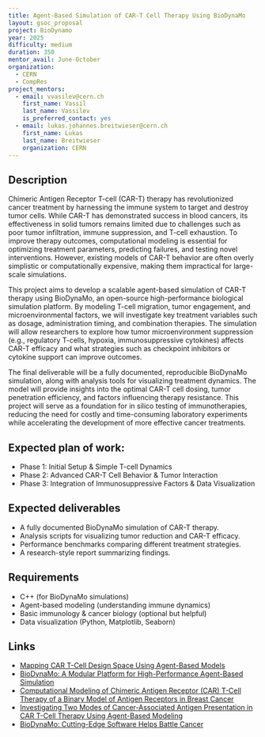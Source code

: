 ```yaml
---
title: Agent-Based Simulation of CAR-T Cell Therapy Using BioDynaMo
layout: gsoc_proposal
project: BioDynamo
year: 2025
difficulty: medium
duration: 350
mentor_avail: June-October
organization:
  - CERN
  - CompRes
project_mentors:
  - email: vvasilev@cern.ch
    first_name: Vassil
    last_name: Vassilev
    is_preferred_contact: yes
  - email: lukas.johannes.breitwieser@cern.ch
    first_name: Lukas
    last_name: Breitwieser
    organization: CERN
---
```


## Description

Chimeric Antigen Receptor T-cell (CAR-T) therapy has revolutionized cancer treatment by harnessing the immune system to target and destroy tumor cells. While CAR-T has demonstrated success in blood cancers, its effectiveness in solid tumors remains limited due to challenges such as poor tumor infiltration, immune suppression, and T-cell exhaustion. To improve therapy outcomes, computational modeling is essential for optimizing treatment parameters, predicting failures, and testing novel interventions. However, existing models of CAR-T behavior are often overly simplistic or computationally expensive, making them impractical for large-scale simulations.

This project aims to develop a scalable agent-based simulation of CAR-T therapy using BioDynaMo, an open-source high-performance biological simulation platform. By modeling T-cell migration, tumor engagement, and microenvironmental factors, we will investigate key treatment variables such as dosage, administration timing, and combination therapies. The simulation will allow researchers to explore how tumor microenvironment suppression (e.g., regulatory T-cells, hypoxia, immunosuppressive cytokines) affects CAR-T efficacy and what strategies such as checkpoint inhibitors or cytokine support can improve outcomes.

The final deliverable will be a fully documented, reproducible BioDynaMo simulation, along with analysis tools for visualizing treatment dynamics. The model will provide insights into the optimal CAR-T cell dosing, tumor penetration efficiency, and factors influencing therapy resistance. This project will serve as a foundation for in silico testing of immunotherapies, reducing the need for costly and time-consuming laboratory experiments while accelerating the development of more effective cancer treatments.

## Expected plan of work:

- Phase 1: Initial Setup & Simple T-cell Dynamics
- Phase 2: Advanced CAR-T Cell Behavior & Tumor Interaction
- Phase 3: Integration of Immunosuppressive Factors & Data Visualization


## Expected deliverables

* A fully documented BioDynaMo simulation of CAR-T therapy.
* Analysis scripts for visualizing tumor reduction and CAR-T efficacy.
* Performance benchmarks comparing different treatment strategies.
* A research-style report summarizing findings.


## Requirements

* C++ (for BioDynaMo simulations) 
* Agent-based modeling (understanding immune dynamics)
* Basic immunology & cancer biology (optional but helpful)
* Data visualization (Python, Matplotlib, Seaborn)

## Links
* [Mapping CAR T-Cell Design Space Using Agent-Based Models](https://www.frontiersin.org/journals/molecular-biosciences/articles/10.3389/fmolb.2022.849363/full)
* [BioDynaMo: A Modular Platform for High-Performance Agent-Based Simulation](https://cds.cern.ch/record/2800211?ln=en)
* [Computational Modeling of Chimeric Antigen Receptor (CAR) T-Cell Therapy of a Binary Model of Antigen Receptors in Breast Cancer](https://ieeexplore.ieee.org/document/9669393)
* [Investigating Two Modes of Cancer-Associated Antigen Presentation in CAR T-Cell Therapy Using Agent-Based Modeling](https://www.mdpi.com/2073-4409/11/19/3165)
* [BioDynaMo: Cutting-Edge Software Helps Battle Cancer](https://home.cern/news/news/knowledge-sharing/biodynamo-cutting-edge-software-helps-battle-cancer)
